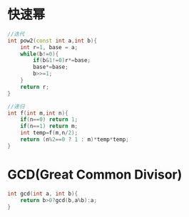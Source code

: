 # 快速幂
```C++
//迭代
int pow2(const int a,int b){
    int r=1, base = a;
    while(b!=0){
        if(b&1!=0)r*=base;
        base*=base;
        b>>=1;
    }
    return r;
}
```

```C++
//递归
int f(int m,int n){ 
    if(n==0) return 1;
    if(n==1) return m;
    int temp=f(m,n/2);
    return (n%2==0 ? 1 : m)*temp*temp;
}
```

# GCD(Great Common Divisor)
```C++
int gcd(int a, int b){
    return b>0?gcd(b,a%b):a;
}
```
